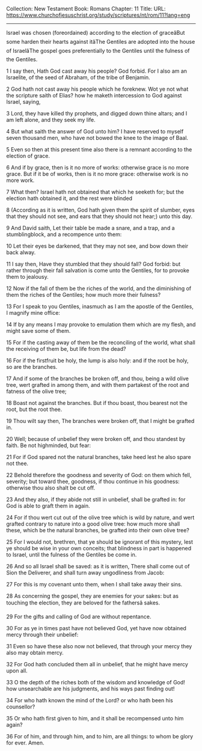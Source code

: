 Collection: New Testament
Book: Romans
Chapter: 11
Title: 
URL: https://www.churchofjesuschrist.org/study/scriptures/nt/rom/11?lang=eng

---

Israel was chosen (foreordained) according to the election of graceâBut some harden their hearts against itâThe Gentiles are adopted into the house of IsraelâThe gospel goes preferentially to the Gentiles until the fulness of the Gentiles.

1 I say then, Hath God cast away his people? God forbid. For I also am an Israelite, of the seed of Abraham, of the tribe of Benjamin.

2 God hath not cast away his people which he foreknew. Wot ye not what the scripture saith of Elias? how he maketh intercession to God against Israel, saying,

3 Lord, they have killed thy prophets, and digged down thine altars; and I am left alone, and they seek my life.

4 But what saith the answer of God unto him? I have reserved to myself seven thousand men, who have not bowed the knee to the image of Baal.

5 Even so then at this present time also there is a remnant according to the election of grace.

6 And if by grace, then is it no more of works: otherwise grace is no more grace. But if it be of works, then is it no more grace: otherwise work is no more work.

7 What then? Israel hath not obtained that which he seeketh for; but the election hath obtained it, and the rest were blinded

8 (According as it is written, God hath given them the spirit of slumber, eyes that they should not see, and ears that they should not hear;) unto this day.

9 And David saith, Let their table be made a snare, and a trap, and a stumblingblock, and a recompence unto them:

10 Let their eyes be darkened, that they may not see, and bow down their back alway.

11 I say then, Have they stumbled that they should fall? God forbid: but rather through their fall salvation is come unto the Gentiles, for to provoke them to jealousy.

12 Now if the fall of them be the riches of the world, and the diminishing of them the riches of the Gentiles; how much more their fulness?

13 For I speak to you Gentiles, inasmuch as I am the apostle of the Gentiles, I magnify mine office:

14 If by any means I may provoke to emulation them which are my flesh, and might save some of them.

15 For if the casting away of them be the reconciling of the world, what shall the receiving of them be, but life from the dead?

16 For if the firstfruit be holy, the lump is also holy: and if the root be holy, so are the branches.

17 And if some of the branches be broken off, and thou, being a wild olive tree, wert grafted in among them, and with them partakest of the root and fatness of the olive tree;

18 Boast not against the branches. But if thou boast, thou bearest not the root, but the root thee.

19 Thou wilt say then, The branches were broken off, that I might be grafted in.

20 Well; because of unbelief they were broken off, and thou standest by faith. Be not highminded, but fear:

21 For if God spared not the natural branches, take heed lest he also spare not thee.

22 Behold therefore the goodness and severity of God: on them which fell, severity; but toward thee, goodness, if thou continue in his goodness: otherwise thou also shalt be cut off.

23 And they also, if they abide not still in unbelief, shall be grafted in: for God is able to graft them in again.

24 For if thou wert cut out of the olive tree which is wild by nature, and wert grafted contrary to nature into a good olive tree: how much more shall these, which be the natural branches, be grafted into their own olive tree?

25 For I would not, brethren, that ye should be ignorant of this mystery, lest ye should be wise in your own conceits; that blindness in part is happened to Israel, until the fulness of the Gentiles be come in.

26 And so all Israel shall be saved: as it is written, There shall come out of Sion the Deliverer, and shall turn away ungodliness from Jacob:

27 For this is my covenant unto them, when I shall take away their sins.

28 As concerning the gospel, they are enemies for your sakes: but as touching the election, they are beloved for the fathersâ sakes.

29 For the gifts and calling of God are without repentance.

30 For as ye in times past have not believed God, yet have now obtained mercy through their unbelief:

31 Even so have these also now not believed, that through your mercy they also may obtain mercy.

32 For God hath concluded them all in unbelief, that he might have mercy upon all.

33 O the depth of the riches both of the wisdom and knowledge of God! how unsearchable are his judgments, and his ways past finding out!

34 For who hath known the mind of the Lord? or who hath been his counsellor?

35 Or who hath first given to him, and it shall be recompensed unto him again?

36 For of him, and through him, and to him, are all things: to whom be glory for ever. Amen.
